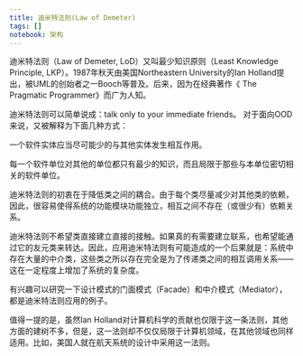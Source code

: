 ```yaml
---
title: 迪米特法则(Law of Demeter)
tags: []
notebook: 架构
---
```


迪米特法则（Law of Demeter, LoD）又叫最少知识原则（Least Knowledge Principle, LKP）。1987年秋天由美国Northeastern University的Ian Holland提出，被UML的创始者之一Booch等普及。后来，因为在经典著作《 The Pragmatic Programmer》而广为人知。

迪米特法则可以简单说成：talk only to your immediate friends。 对于面向OOD来说，又被解释为下面几种方式：

一个软件实体应当尽可能少的与其他实体发生相互作用。

每一个软件单位对其他的单位都只有最少的知识，而且局限于那些与本单位密切相关的软件单位。

迪米特法则的初衷在于降低类之间的耦合。由于每个类尽量减少对其他类的依赖，因此，很容易使得系统的功能模块功能独立，相互之间不存在（或很少有）依赖关系。

迪米特法则不希望类直接建立直接的接触。如果真的有需要建立联系，也希望能通过它的友元类来转达。因此，应用迪米特法则有可能造成的一个后果就是：系统中存在大量的中介类，这些类之所以存在完全是为了传递类之间的相互调用关系——这在一定程度上增加了系统的复杂度。

有兴趣可以研究一下设计模式的门面模式（Facade）和中介模式（Mediator），都是迪米特法则应用的例子。

值得一提的是，虽然Ian Holland对计算机科学的贡献也仅限于这一条法则，其他方面的建树不多，但是，这一法则却不仅仅局限于计算机领域，在其他领域也同样适用。比如，美国人就在航天系统的设计中采用这一法则。
